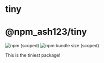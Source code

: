 # tiny

# @npm_ash123/tiny
![npm (scoped)](https://img.shields.io/npm/v/@npm_ash123/tiny)
![npm bundle size (scoped)](https://img.shields.io/bundlephobia/min/@npm_ash123/tiny)

This is the tiniest package!
